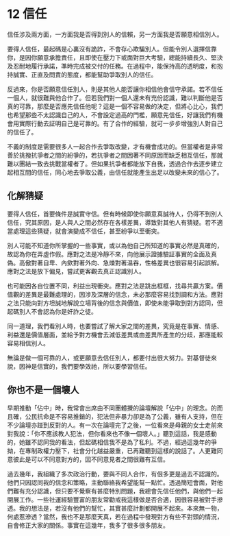# 12  信任

信任涉及兩方面，一方面我是否得到別人的信賴，另一方面我是否願意相信別人。

要得人信任，最起碼是心裏沒有詭詐，不會存心欺騙別人。但能令別人選擇信靠你，是因你願意承擔責任，且即使在壓力下或面對巨大考驗，總能持續長久、堅決及忍耐地履行承諾，準時完成被交付的任務。在過程中，能保持高的透明度，和抱持誠實、正直及問責的態度，都能幫助爭取別人的信任。

反過來，你是否願意信任別人，則是其他人能否讓你相信他會信守承諾。若不信任一個人，就很難與他合作了。但若我們對一個人還未有充份認識，難以判斷他是否真的可靠，那麼是否應先信任他呢？這是一個不容易做的決定，但將心比心，我們也希望那些不太認識自己的人，不會設定過高的門檻，願意先信任，好讓我們有機會用實際行動去証明自己是可靠的。有了合作的經驗，就可一步步增強別人對自己的信任了。

不義的制度是需要很多人一起合作去爭取改變，才有機會成功的。但當權者是非常善於挑撥抗爭者之間的紛爭的，若抗爭者之間因著不同原因而缺乏相互信任，那就難以團結一致去挑戰當權者了。但如果抗爭者都能放下自我，透過合作去逐步建立起相互間的信任，同心地去爭取公義，由信任就能產生出足以改變未來的信心了。

## 化解猜疑

要得人信任，首要條件是誠實守信。但有時候即使你願意真誠待人，仍得不到別人信任，究其原因，是人與人之間必然存在各樣差異，導致對其他人有猜疑。若不適當處理這些猜疑，就會演變成不信任，甚至紛爭以至衝突。

別人可能不知道你所掌握的一些事實，或以為他自己所知道的事實必然是真確的，故認為你在弄虛作假。應對之法是冷靜不來，向他展示證據驗証事實的全面及真偽。高傲對著自卑、內歛對著外向、急燥對著温吞，性格差異也很容易引起誤解。應對之法是放下偏見，嘗試更客觀去真正認識別人。

也可能因各自位置不同，利益出現衝突。應對之法是跳出框框，找尋共贏方案。價值觀的差異是最難處理的，因涉及深層的信念，未必那麼容易找到調和方法。應對之法只能向對方坦誠地解說立場背後的信念與價值，即使未能爭取到對方認同，但起碼別人不會認為你是奸詐之徒。

同一道理，我們看別人時，也要嘗試了解大家之間的差異，究竟是在事實、情感、利益還是價值層面，並給予對方機會去減低差異或由差異所產生的分歧，那應能較容易相信別人。

無論是做一個可靠的人，或更願意去信任別人，都要付出很大努力。對基督徒來說，因神是信實的，我們要學效祂，所以要學習信任。

## 你也不是一個壞人

早期推動「佔中」時，我常會出席由不同團體攪的論壇解說「佔中」的理念。的而且確，公民抗命是不容易推銷的，犯法但非暴力卻是為了公義，雖有人支持，但在不少論壇亦踫到反對的人。有一次在論壇完了之後，一位看來是母親的女士走前來對我說：「你不應該教人犯法，但你看來也不像一個壞人。」聽到這話，我是感動的，她雖不認同我的看法，但起碼相信我不是為了私利。不過，經過這幾年的爭拗，在專制政權力壓下，社會分化越益嚴重，已再難聽到這樣的說話了。人更難同意彼此是可以不同意對方的，因不同意見者之間很難有互信。

過去幾年，我組織了多次政治行動，要與不同人合作，有佷多更是過去不認識的。他們只因認同我的信念和策略，主動聯絡我希望能幫一點忙。透過簡短會面，對他們難有充分認識，但只要不覺察有甚麼特別問題，我總會先信任他們，與他們一起開展工作。一些社運經驗豐富的朋友常勸戒我這樣做是否合適，因很容易被對手滲透。我的想法是，若沒有他們的幫忙，其實甚麼計劃都開展不起來。本來無一物，何處惹滲透？當然，我也不是那麼天真，若在過程中發現對方有些不對頭的情況，自會修正大家的關係。事實在這幾年，我多了很多很多朋友。